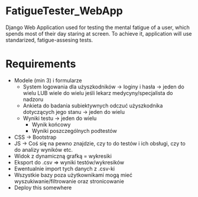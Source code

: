 # FatigueTester_WebApp
Django Web Application used for testing the mental fatigue of a user, which spends most of their day staring at screen.
To achieve it, application will use standarized, fatigue-assesing tests.

# Requirements
 - Modele (min 3) i formularze
    - System logowania dla użyszkodników -> loginy i hasła -> jeden do wielu LUB wiele do wielu jeśli lekarz medycyny/specjalista do nadzoru
    - Ankieta do badania subiektywnych odczuć użyszkodnika dotyczących jego stanu -> jeden do wielu
    - Wyniki testu -> jeden do wielu
        - Wynik końcowy
        - Wyniki poszczególnych podtestów
 - CSS -> Bootstrap
 - JS -> Coś się na pewno znajdzie, czy to do testów i ich obsługi, czy to do analizy wyników etc.
 - Widok z dynamiczną grafką = wykresiki
 - Eksport do .csv => wyniki testów/wykresików
 - Ewentualnie import tych danych z .csv-ki
 - Wszystkie bazy poza użytkownikami mogą mieć wyszukiwanie/filtrowanie oraz stronicowanie
 - Deploy this somewhere

